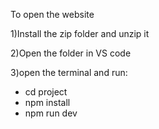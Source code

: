 To open the website

1)Install the zip folder and unzip it

2)Open the folder in VS code

3)open the terminal and run:
  -	cd project
  -	npm install
  -	npm run dev
